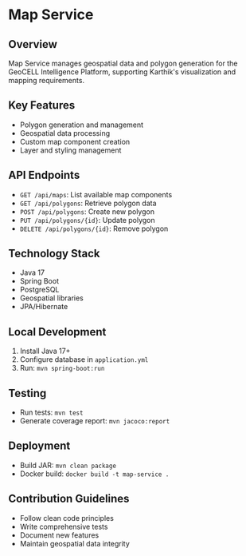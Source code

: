 # Map Service

## Overview
Map Service manages geospatial data and polygon generation for the GeoCELL Intelligence Platform, supporting Karthik's visualization and mapping requirements.

## Key Features
- Polygon generation and management
- Geospatial data processing
- Custom map component creation
- Layer and styling management

## API Endpoints
- `GET /api/maps`: List available map components
- `GET /api/polygons`: Retrieve polygon data
- `POST /api/polygons`: Create new polygon
- `PUT /api/polygons/{id}`: Update polygon
- `DELETE /api/polygons/{id}`: Remove polygon

## Technology Stack
- Java 17
- Spring Boot
- PostgreSQL
- Geospatial libraries
- JPA/Hibernate

## Local Development
1. Install Java 17+
2. Configure database in `application.yml`
3. Run: `mvn spring-boot:run`

## Testing
- Run tests: `mvn test`
- Generate coverage report: `mvn jacoco:report`

## Deployment
- Build JAR: `mvn clean package`
- Docker build: `docker build -t map-service .`

## Contribution Guidelines
- Follow clean code principles
- Write comprehensive tests
- Document new features
- Maintain geospatial data integrity
